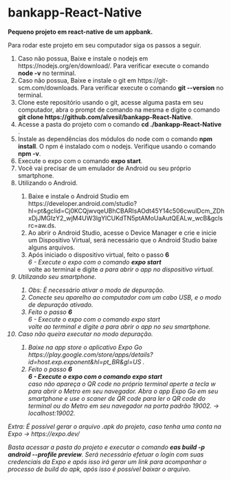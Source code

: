 # bankapp-React-Native
<b>Pequeno projeto em react-native de um appbank.</b>

Para rodar este projeto em seu computador siga os passos a seguir.

<ol>
    <li>Caso não possua, Baixe e instale o nodejs em https://nodejs.org/en/download/. Para verificar execute o comando <b>node -v</b> no terminal.</li>
    <li>Caso não possua, Baixe e instale o git em https://git-scm.com/downloads. Para verificar execute o comando <b>git --version</b> no terminal.</li>
    <li>Clone este repositório usando o git, acesse alguma pasta em seu computador, abra o prompt de comando na mesma e digite o comando <b>git clone https://github.com/alvesil/bankapp-React-Native</b>.</li>
    <li>Acesse a pasta do projeto com o comando <b>cd ./bankapp-React-Native</b> .</li>
    <li>Instale as dependências dos módulos do node com o comando <b>npm install</b>. O npm é instalado com o nodejs. Verifique usando o comando <b>npm -v</b>.</li>
    <li>Execute o expo com o comando <b>expo start</b>.</li>
    <li>Você vai precisar de um emulador de Android ou seu próprio smartphone.</li>
    <li>Utilizando o Android.</li>
    <ol>
        <li>Baixe e instale o Android Studio em https://developer.android.com/studio?hl=pt&gclid=Cj0KCQjwvqeUBhCBARIsAOdt45Y14c506cwulDcm_ZDhxDjJMGIzY2_wjM4UW3lgYlCUKdTN5ptAMoUaAutQEALw_wcB&gclsrc=aw.ds.</li>
        <li>Ao abrir o Android Studio, acesse o Device Manager e crie e inicie um Dispositivo Virtual, será necessário que o Android Studio baixe alguns arquivos.</li>
        <li>Após iniciado o dispositivo virtual, feito o passo <b>6</b> <br><i>6 - Execute o expo com o comando <b>expo start</b></i><br>volte ao terminal e digite <i>a<i> para abrir o app no dispositivo virtual.</li>
    </ol>
    <li>Utilizando seu smartphone.</li>
    <ol>
        <li>Obs: É necessário ativar o modo de depuração.</li>
        <li>Conecte seu aparelho ao computador com um cabo USB, e o modo de depuração ativado.</li>
        <li>Feito o passo <b>6</b> <br> <i> 6 - Execute o expo com o comando expo start</b></i> <br>volte ao terminal e digite <i>a</i> para abrir o app no seu smartphone.</li>
    </ol>
    <li>Caso não queira executar no modo depuração.</li>
    <ol>
        <li>Baixe na app store o aplicativo Expo Go https://play.google.com/store/apps/details?id=host.exp.exponent&hl=pt_BR&gl=US .</li>
        <li>Feito o passo <b>6</b> <br><i><b>6 - Execute o expo com o comando expo start</b></i><br> caso não apareça o QR code no próprio terminal aperte a tecla <i>w</i> para abrir o Metro em seu navegador. Abra o app Expo Go em seu smartphone e use o scaner de QR code para ler o QR code do terminal ou do Metro em seu navegador na porta padrão 19002. -> localhost:19002.</li>
    </ol>
</ol>
Extra: É possível gerar o arquivo .apk do projeto, caso tenha uma conta na Expo -> https://expo.dev/

Basta acessar a pasta do projeto e executar o comando <b>eas build -p android --profile preview</b>. Será necessário efetuar o login com suas credenciais da Expo e após isso irá gerar um link para acompanhar o processo de build do apk, após isso é possível baixar o arquivo.

